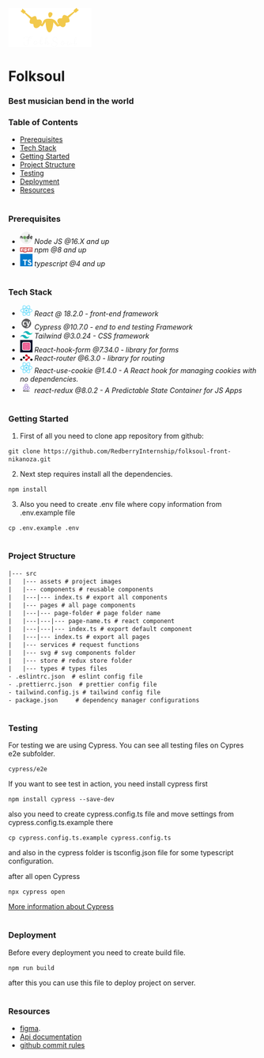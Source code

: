 ![This is header image](/src/assets/logo.png)

# Folksoul

### Best musician bend in the world

### Table of Contents
* [Prerequisites](#Prerequisites)
* [Tech Stack](#Tech-Stack)
* [Getting Started](#Getting-Started)
* [Project Structure](#Project-Structure)
* [Testing](#Testing)
* [Deployment](#Deployment)
* [Resources](#Resources)

#
### Prerequisites

* <img src="readme/nodejs.png" width="25" style="top: 8px" /> *Node JS @16.X and up*
* <img src="readme/npm.png" width="25" style="top: 8px" /> *npm @8 and up*
* <img src="readme/typescript.png" width="25" style="top: 8px" /> *typescript @4 and up*

#
### Tech Stack

* <img src="readme/react.png" width="25" style="top: 8px" /> *React @ 18.2.0 - front-end framework*
* <img src="readme/cypress.png" width="25" style="top: 8px" /> *Cypress @10.7.0 - end to end testing Framework*
* <img src="readme/tailwind.png" width="25" style="top: 8px" /> *Tailwind @3.0.24 - CSS framework*
* <img src="readme/react-hook-form.png" width="25" style="top: 8px" /> *React-hook-form @7.34.0 - library for forms*
* <img src="readme/react-router.png" width="25" style="top: 8px" /> *React-router @6.3.0 - library for routing*
* <img src="readme/react.png" width="25" style="top: 8px" /> *React-use-cookie @1.4.0 - A React hook for managing cookies with no dependencies.*
* <img src="readme/redux.png" width="25" style="top: 8px" /> *react-redux @8.0.2 - A Predictable State Container for JS Apps*

#
### Getting Started
1. First of all you need to clone app repository from github:
```
git clone https://github.com/RedberryInternship/folksoul-front-nikanoza.git
```
2. Next step requires install all the dependencies.

```
npm install
```
3. Also you need to create .env file where copy information from .env.example file

```
cp .env.example .env
```

#
### Project Structure

```
|--- src
|   |--- assets # project images
|   |--- components # reusable components
|   |---|--- index.ts # export all components
|   |--- pages # all page components
|   |---|--- page-folder # page folder name
|   |---|---|--- page-name.ts # react component
|   |---|---|--- index.ts # export default component
|   |---|--- index.ts # export all pages
|   |--- services # request functions
|   |--- svg # svg components folder
|   |--- store # redux store folder
|   |--- types # types files
- .eslintrc.json  # eslint config file
- .prettierrc.json  # prettier config file
- tailwind.config.js # tailwind config file
- package.json     # dependency manager configurations
```
#
### Testing

For testing we are using Cypress. You can see all testing files on Cypres e2e subfolder.
```
cypress/e2e
```
If you want to see test in action, you need install cypress first

```
npm install cypress --save-dev
```
also you need to create cypress.config.ts file and move settings from cypress.config.ts.example there
```
cp cypress.config.ts.example cypress.config.ts
```
and also in the cypress folder is tsconfig.json file for some typescript configuration.

after all open Cypress
```
npx cypress open
``` 
[More information about Cypress](https://www.cypress.io)

#
### Deployment
Before every deployment you need to create build file.
```
npm run build
```
after this you can use this file to deploy project on server.

#
### Resources
* [figma](https://www.figma.com/file/ferG8kznuy5s0hMhMZa2Hi/FolkSoul---Bootcamp?node-id=0%3A1).
* [Api documentation](https://folksoul-api.nika-nozadze.redberryinternship.ge/)
* [github commit rules](https://redberry.gitbook.io/resources/git-is-semantikuri-komitebi)